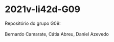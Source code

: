 # 2021v-li42d-G09
Repositório do grupo G09:<br></br>
Bernardo Camarate, 
Cátia Abreu, 
Daniel Azevedo
